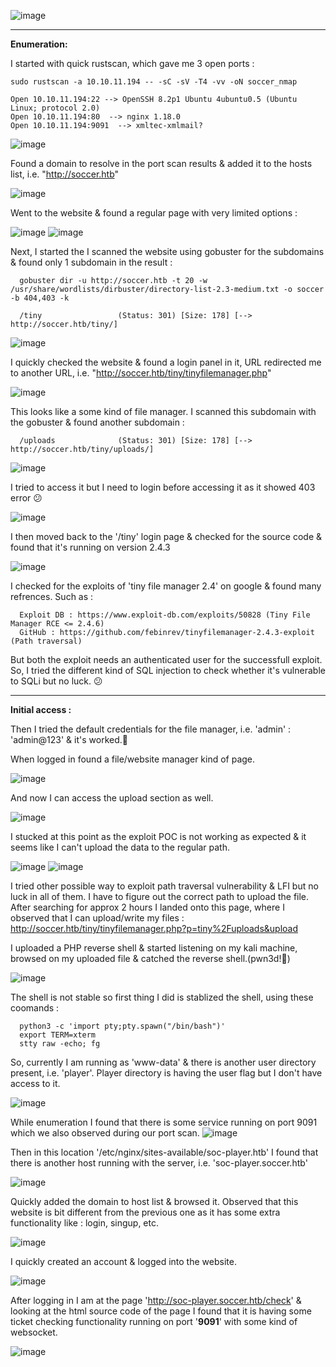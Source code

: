    ![image](https://user-images.githubusercontent.com/87700008/209568214-13059ca8-21b0-4432-878a-613bce7c9ae0.png)

-----------------------------------------------------------------------------------------------------------------------------------------------------------------------

**Enumeration:**

I started with quick rustscan, which gave me 3 open ports :

    sudo rustscan -a 10.10.11.194 -- -sC -sV -T4 -vv -oN soccer_nmap
    
    Open 10.10.11.194:22 --> OpenSSH 8.2p1 Ubuntu 4ubuntu0.5 (Ubuntu Linux; protocol 2.0)
    Open 10.10.11.194:80  --> nginx 1.18.0
    Open 10.10.11.194:9091  --> xmltec-xmlmail?
    
![image](https://user-images.githubusercontent.com/87700008/209568575-b6901fdf-1711-46a6-adf4-f51cc81e8c60.png)

Found a domain to resolve in the port scan results & added it to the hosts list, i.e. "http://soccer.htb"

![image](https://user-images.githubusercontent.com/87700008/209568773-bbec4b87-83cc-45b7-85fc-5f461bcd57fa.png)

Went to the website & found a regular page with very limited options :

![image](https://user-images.githubusercontent.com/87700008/209573968-b71a2436-351b-49ae-be3e-2869e368745e.png)
![image](https://user-images.githubusercontent.com/87700008/209573987-a8d60bf5-31f7-4db4-8dae-3b859d6a6e6e.png)

Next, I started the I scanned the website using gobuster for the subdomains & found only 1 subdomain in the result :

      gobuster dir -u http://soccer.htb -t 20 -w /usr/share/wordlists/dirbuster/directory-list-2.3-medium.txt -o soccer -b 404,403 -k
      
      /tiny                 (Status: 301) [Size: 178] [--> http://soccer.htb/tiny/]

![image](https://user-images.githubusercontent.com/87700008/209574154-23813b95-770e-4898-a2d3-9b0dec061e11.png)

I quickly checked the website & found a login panel in it, URL redirected me to another URL, i.e. "http://soccer.htb/tiny/tinyfilemanager.php"

![image](https://user-images.githubusercontent.com/87700008/209574206-1a91a307-3bfd-4bfd-bd6c-fd26dbee2107.png)

This looks like a some kind of file manager. I scanned this subdomain with the gobuster & found another subdomain :

      /uploads              (Status: 301) [Size: 178] [--> http://soccer.htb/tiny/uploads/]
      
![image](https://user-images.githubusercontent.com/87700008/209574374-1687fd45-d4b2-452b-bf7e-80fdb19e3368.png)

I tried to access it but I need to login before accessing it as it showed 403 error 😕

![image](https://user-images.githubusercontent.com/87700008/209574724-fb3c57a6-54c8-47bf-97ff-5fb5670bed37.png)

I then moved back to the '/tiny' login page & checked for the source code & found that it's running on version 2.4.3

![image](https://user-images.githubusercontent.com/87700008/209574936-eb3044f6-ea5c-4656-bcaa-60baefeda7ea.png)

I checked for the exploits of 'tiny file manager 2.4' on google & found many refrences. Such as :

      Exploit DB : https://www.exploit-db.com/exploits/50828 (Tiny File Manager RCE <= 2.4.6)
      GitHub : https://github.com/febinrev/tinyfilemanager-2.4.3-exploit (Path traversal)
      
But both the exploit needs an authenticated user for the successfull exploit. So, I tried the different kind of SQL injection to check whether it's vulnerable to SQLi but no luck. 😕

-----------------------------------------------------------------------------------------------------------------------------------------------------------------------

**Initial access :**

Then I tried the default credentials for the file manager, i.e. 'admin' : 'admin@123' & it's worked.🙂

When logged in found a file/website manager kind of page.

![image](https://user-images.githubusercontent.com/87700008/209575440-187c7121-2ed4-4536-8e81-f1ed1275ceab.png)

And now I can access the upload section as well.

![image](https://user-images.githubusercontent.com/87700008/209575549-dd34c181-f63d-445a-8918-b5c0d22b6546.png)

I stucked at this point as the exploit POC is not working as expected & it seems like I can't upload the data to the regular path.

![image](https://user-images.githubusercontent.com/87700008/209581350-83e8e96b-d088-43bb-9356-818a5d2e7dc1.png)
![image](https://user-images.githubusercontent.com/87700008/209581447-e62efb7e-1920-40cd-8637-3b13414d1ee2.png)

I tried other possible way to exploit path traversal vulnerability & LFI but no luck in all of them. I have to figure out the correct path to upload the file.
After searching for approx 2 hours I landed onto this page, where I observed that I can upload/write my files : http://soccer.htb/tiny/tinyfilemanager.php?p=tiny%2Fuploads&upload

I uploaded a PHP reverse shell & started listening on my kali machine, browsed on my uploaded file & catched the reverse shell.(pwn3d!🙂)

![image](https://user-images.githubusercontent.com/87700008/209581628-4ddafa8b-d05c-4b82-ab38-3032e67e5d27.png)

The shell is not stable so first thing I did is stablized the shell, using these coomands :

      python3 -c 'import pty;pty.spawn("/bin/bash")'
      export TERM=xterm
      stty raw -echo; fg
      
So, currently I am running as 'www-data' & there is another user directory present, i.e. 'player'. Player directory is having the user flag but I don't have access to it.

![image](https://user-images.githubusercontent.com/87700008/209581967-922a793c-9e44-45db-ac79-5f4dac792b8f.png)


While enumeration I found that there is some service running on port 9091 which we also observed during our port scan.
![image](https://user-images.githubusercontent.com/87700008/209657524-a853f776-077b-41d2-98ad-4dd6e04d0338.png)

Then in this location '/etc/nginx/sites-available/soc-player.htb' I found that there is another host running with the server, i.e. 'soc-player.soccer.htb'

![image](https://user-images.githubusercontent.com/87700008/209658715-582fa553-900f-4b51-96fc-af1115127924.png)

Quickly added the domain to host list & browsed it. Observed that this website is bit different from the previous one as it has some extra functionality like : login, singup, etc.

![image](https://user-images.githubusercontent.com/87700008/209658917-f0ac6de0-df28-497c-b771-db3b97103766.png)

I quickly created an account & logged into the website.

![image](https://user-images.githubusercontent.com/87700008/209659221-e980f501-2747-41bd-8fbb-c2f82d4e58f6.png)

After logging in I am at the page 'http://soc-player.soccer.htb/check' & looking at the html source code of the page I found that it is having some ticket checking functionality running on port '**9091**' with some kind of websocket.

![image](https://user-images.githubusercontent.com/87700008/209659991-9cc66be7-d7b7-49e9-977f-57dd5419984c.png)
